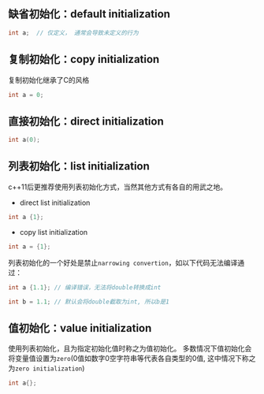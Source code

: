 ## 缺省初始化：default initialization
```cpp
int a;  // 仅定义， 通常会导致未定义的行为
```

## 复制初始化：copy initialization
复制初始化继承了C的风格
```cpp
int a = 0;
```

## 直接初始化：direct initialization
```cpp
int a(0);
```

## 列表初始化：list initialization
c++11后更推荐使用列表初始化方式，当然其他方式有各自的用武之地。
- direct list initialization
```cpp
int a {1};
```
- copy list initialization
```cpp
int a = {1};
````

列表初始化的一个好处是禁止`narrowing convertion`，如以下代码无法编译通过：
```cpp
int a {1.1}; // 编译错误，无法将double转换成int

int b = 1.1; // 默认会将double截取为int, 所以b是1
```

## 值初始化：value initialization
使用列表初始化，且为指定初始化值时称之为值初始化。
多数情况下值初始化会将变量值设置为`zero`(0值如数字0空字符串等代表各自类型的0值, 这中情况下称之为`zero initialization`)
```cpp
int a{};
````

